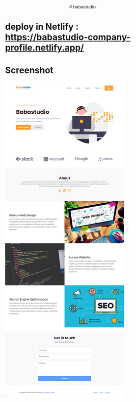 <center>
  # babastudio
</center>

# deploy in Netlify : https://babastudio-company-profile.netlify.app/


# Screenshot
<img src="assets/img/babastudio.png" class="w-100" alt="img">
